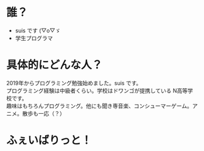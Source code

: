 # 誰？
- suis です (▽o▽ゞ
- 学生プログラマ  

# 具体的にどんな人？
2019年からプログラミング勉強始めました。suis です。  
プログラミング経験は中級者くらい。学校はドワンゴが提携している N高等学校です。  
趣味はもちろんプログラミング。他にも聞き専音楽、コンシューマーゲーム。アニメ。散歩も一応（？）

  
# ふぇいばりっと！
